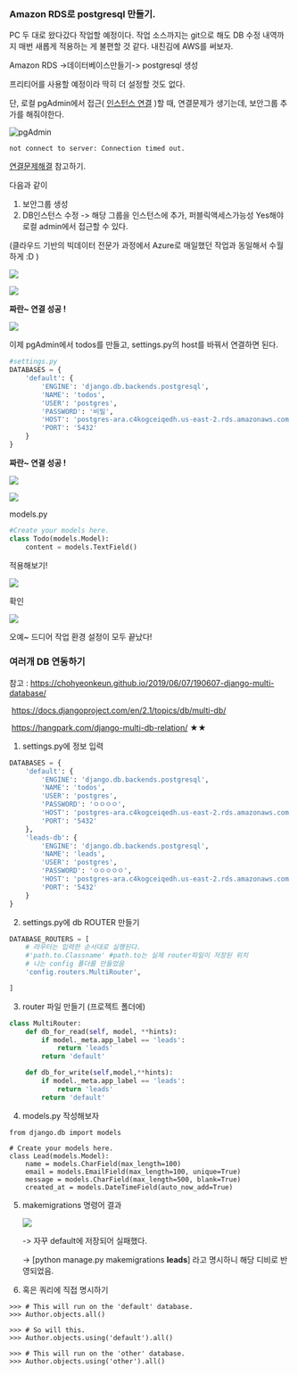 ### Amazon RDS로 postgresql 만들기.



 PC 두 대로 왔다갔다 작업할 예정이다. 작업 소스까지는 git으로 해도 DB 수정 내역까지 매번 새롭게 적용하는 게 불편할 것 같다. 내친김에 AWS를 써보자. 

[](https://docs.aws.amazon.com/ko_kr/AmazonRDS/latest/UserGuide/USER_ConnectToPostgreSQLInstance.html#USER_ConnectToPostgreSQLInstance.Troubleshooting)

Amazon RDS ->데이터베이스만들기-> postgresql 생성

프리티어를 사용할 예정이라 딱히 더 설정할 것도 없다.



 단, 로컬 pgAdmin에서 접근( [인스턴스 연결](https://docs.aws.amazon.com/ko_kr/AmazonRDS/latest/UserGuide/USER_ConnectToPostgreSQLInstance.html#USER_ConnectToPostgreSQLInstance.Troubleshooting) )할 때, 연결문제가 생기는데, 보안그룹 추가를 해줘야한다.

![pgAdmin](https://github.com/arara90/images/blob/master/Simtime/simtime%20000.png?raw=true)

```
not connect to server: Connection timed out.
```

[연결문제해결](https://docs.aws.amazon.com/ko_kr/AmazonRDS/latest/UserGuide/USER_ConnectToPostgreSQLInstance.html#USER_ConnectToPostgreSQLInstance.Troubleshooting) 참고하기.



다음과 같이 

1. 보안그룹 생성 
2. DB인스턴스 수정 -> 해당 그룹을 인스턴스에 추가, 퍼블릭액세스가능성 Yes해야  로컬 admin에서 접근할 수 있다. 

(클라우드 기반의 빅데이터 전문가 과정에서 Azure로 매일했던 작업과 동일해서 수월하게 :D )

![](https://github.com/arara90/images/blob/master/Simtime/react%20001.png?raw=true)

 ![](https://github.com/arara90/images/blob/master/Simtime/react%20002.png?raw=true)



**짜란~ 연결 성공 !**

![](https://github.com/arara90/images/blob/master/Simtime/react%20003.png?raw=true)



이제 pgAdmin에서 todos를 만들고, settings.py의 host를 바꿔서 연결하면 된다.

```python
#settings.py
DATABASES = {
    'default': {
        'ENGINE': 'django.db.backends.postgresql',
        'NAME': 'todos',
        'USER': 'postgres',
        'PASSWORD': '비밀',
        'HOST': 'postgres-ara.c4kogceiqedh.us-east-2.rds.amazonaws.com', #endpoint
        'PORT': '5432'
    }
}
```

**짜란~ 연결 성공 !**

![](https://github.com/arara90/images/blob/master/Simtime/react%20004.png?raw=true)

![](https://github.com/arara90/images/blob/master/Simtime/react%20005.png?raw=true)



models.py

```python
#Create your models here.
class Todo(models.Model):
    content = models.TextField()
```



적용해보기!

![](https://github.com/arara90/images/blob/master/Simtime/react%20006.png?raw=true)



확인

![](https://github.com/arara90/images/blob/master/Simtime/react%20007.png?raw=true)



오예~ 드디어 작업 환경 설정이 모두 끝났다!



### 여러개 DB 연동하기

참고 : https://chohyeonkeun.github.io/2019/06/07/190607-django-multi-database/

​		   https://docs.djangoproject.com/en/2.1/topics/db/multi-db/

​		   https://hangpark.com/django-multi-db-relation/   ★★



1. settings.py에 정보 입력

```python
DATABASES = {
    'default': {
        'ENGINE': 'django.db.backends.postgresql',
        'NAME': 'todos',
        'USER': 'postgres',
        'PASSWORD': 'ㅇㅇㅇㅇ',
        'HOST': 'postgres-ara.c4kogceiqedh.us-east-2.rds.amazonaws.com', #endpoint
        'PORT': '5432'
    },
    'leads-db': {
        'ENGINE': 'django.db.backends.postgresql',
        'NAME': 'leads',
        'USER': 'postgres',
        'PASSWORD': 'ㅇㅇㅇㅇㅇ',
        'HOST': 'postgres-ara.c4kogceiqedh.us-east-2.rds.amazonaws.com', #endpoint
        'PORT': '5432'
    }
}
```



2. settings.py에 db ROUTER 만들기

```python
DATABASE_ROUTERS = [
    # 라우터는 입력한 순서대로 실행된다. 
    #'path.to.Classname' #path.to는 실제 router파일이 저장된 위치
    # 나는 config 폴더를 만들었음
    'config.routers.MultiRouter',  

]
```



3. router 파일 만들기 (프로젝트 폴더에)

```python
class MultiRouter:
    def db_for_read(self, model, **hints):
        if model._meta.app_label == 'leads':
            return 'leads'
        return 'default'

    def db_for_write(self,model,**hints):
        if model._meta.app_label == 'leads':
            return 'leads'
        return 'default'


```



4. models.py 작성해보자

```
from django.db import models

# Create your models here.
class Lead(models.Model):
    name = models.CharField(max_length=100)
    email = models.EmailField(max_length=100, unique=True)
    message = models.CharField(max_length=500, blank=True)
    created_at = models.DateTimeField(auto_now_add=True)
```



5. makemigrations 명령어 결과 

   ![](https://github.com/arara90/images/blob/master/Simtime/react%20008.png?raw=true)

   -> 자꾸 default에 저장되어 실패했다.

   -> [python manage.py makemigrations **leads**] 라고 명시하니 해당 디비로 반영되었음.

   

4. 혹은 쿼리에 직접 명시하기

```
>>> # This will run on the 'default' database.
>>> Author.objects.all()

>>> # So will this.
>>> Author.objects.using('default').all()

>>> # This will run on the 'other' database.
>>> Author.objects.using('other').all()
```


